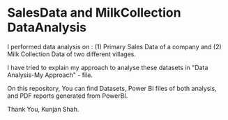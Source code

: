 # SalesData and MilkCollection DataAnalysis

I performed data analysis on :
  (1) Primary Sales Data of a company and 
  (2) Milk Collection Data of two different villages.

I have tried to explain my approach to analyse these datasets in "Data Analysis-My Approach" - file. 

On this repository, You can find Datasets, Power BI files of both analysis, and PDF reports generated from PowerBI.

Thank You,
Kunjan Shah.
